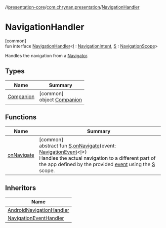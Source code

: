 //[presentation-core](../../../index.md)/[com.chrynan.presentation](../index.md)/[NavigationHandler](index.md)

# NavigationHandler

[common]\
fun interface [NavigationHandler](index.md)&lt;[I](index.md) : [NavigationIntent](../-navigation-intent/index.md), [S](index.md) : [NavigationScope](../-navigation-scope/index.md)&gt;

Handles the navigation from a [Navigator](../-navigator/index.md).

## Types

| Name | Summary |
|---|---|
| [Companion](-companion/index.md) | [common]<br>object [Companion](-companion/index.md) |

## Functions

| Name | Summary |
|---|---|
| [onNavigate](on-navigate.md) | [common]<br>abstract fun [S](index.md).[onNavigate](on-navigate.md)(event: [NavigationEvent](../-navigation-event/index.md)&lt;[I](index.md)&gt;)<br>Handles the actual navigation to a different part of the app defined by the provided [event](on-navigate.md) using the [S](index.md) scope. |

## Inheritors

| Name |
|---|
| [AndroidNavigationHandler](../-android-navigation-handler/index.md) |
| [NavigationEventHandler](../-navigation-event-handler/index.md) |
